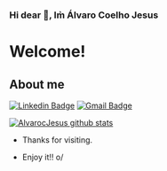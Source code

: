### Hi dear 👋, Im̀ Álvaro Coelho Jesus

<!--
**AlvarocJesus/AlvarocJesus** is a ✨ _special_ ✨ repository because its `README.md` (this file) appears on your GitHub profile.-->

# Welcome!
 

<!--… Insira suas descrições aqui!-->
 
 
## About me 
<!--[![Github Badge](https://img.shields.io/badge/-Github-000?style=flat-square&logo=Github&logoColor=white&link=https://github.com/AlvarocJesus)](https://github.com/AlvarocJesus)-->
[![Linkedin Badge](https://img.shields.io/badge/-LinkedIn-blue?style=flat-square&logo=Linkedin&logoColor=white&link=https://br.linkedin.com/in/alvarocoelhojesus)](https://br.linkedin.com/in/alvarocoelhojesus)
[![Gmail Badge](https://img.shields.io/badge/-Gmail-c14438?style=flat-square&logo=Gmail&logoColor=white&link=mailto:alvarocjesus@gmail.com)](mailto:alvarocjesus@gmail.com)



<!--[! [Estatísticas do github de AlvarocJesus](https://github-readme-stats.vercel.app/api?Username=alvarocjesus)](https://github.com/anuraghazra/github-readme-stats)-->
[![AlvarocJesus github stats](https://github-readme-stats.vercel.app/api?username=AlvarocJesus&show_icons=true)](https://github.com/anuraghazra/github-readme-stats)

 
- Thanks for visiting. 
 
- Enjoy it!! o/
